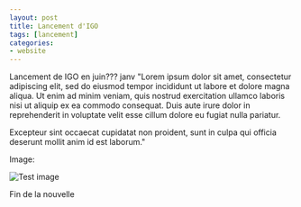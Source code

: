 ```yaml
---
layout: post
title: Lancement d'IGO
tags: [lancement] 
categories:
- website
---
```


Lancement de IGO en juin??? janv "Lorem ipsum dolor sit amet, consectetur adipiscing elit, sed do eiusmod 
tempor incididunt ut labore et dolore magna aliqua.  Ut enim ad minim veniam,  quis nostrud exercitation ullamco laboris nisi 
ut aliquip ex ea commodo consequat. Duis aute irure dolor in reprehenderit in voluptate velit esse cillum dolore eu fugiat nulla pariatur. 

Excepteur sint occaecat cupidatat non proident, sunt in culpa qui officia deserunt mollit anim id est laborum."

Image:

![Test image](http://localhost:4000/assets/img/socialImg.jpg)

Fin de la nouvelle

